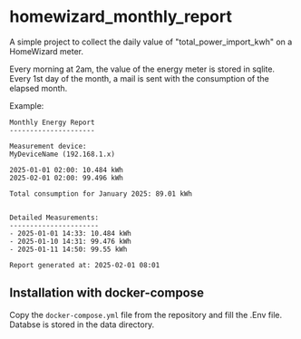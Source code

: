 # homewizard_monthly_report

A simple project to collect the daily value of "total_power_import_kwh" on a HomeWizard meter.

Every morning at 2am, the value of the energy meter is stored in sqlite.
Every 1st day of the month, a mail is sent with the consumption of the elapsed month.

Example:
```
Monthly Energy Report
---------------------

Measurement device:
MyDeviceName (192.168.1.x)

2025-01-01 02:00: 10.484 kWh
2025-02-01 02:00: 99.496 kWh

Total consumption for January 2025: 89.01 kWh


Detailed Measurements:
----------------------
- 2025-01-01 14:33: 10.484 kWh
- 2025-01-10 14:31: 99.476 kWh
- 2025-01-11 14:50: 99.55 kWh

Report generated at: 2025-02-01 08:01
```

## Installation with docker-compose

Copy the `docker-compose.yml` file from the repository and fill the .Env file. Databse is stored in the data directory.
